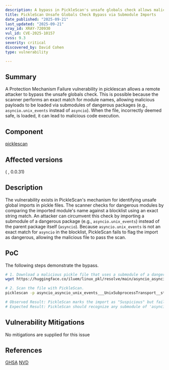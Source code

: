 ```yaml
---
description: A bypass in PickleScan's unsafe globals check allows malicious code execution via submodules of dangerous packages.
title: PickleScan Unsafe Globals Check Bypass via Submodule Imports
date_published: "2025-09-21"
last_updated: "2025-09-21"
xray_id: XRAY-720930
vul_id: CVE-2025-10157
cvss: 9.3
severity: critical
discovered_by: David Cohen
type: vulnerability

---
```


## Summary

A Protection Mechanism Failure vulnerability in picklescan allows a remote attacker to bypass the unsafe globals check. This is possible because the scanner performs an exact match for module names, allowing malicious payloads to be loaded via submodules of dangerous packages (e.g., `asyncio.unix_events` instead of `asyncio`). When the file, incorrectly deemed safe, is loaded, it can lead to malicious code execution.

## Component

[picklescan](https://pypi.org/project/picklescan/)

## Affected versions

( , 0.0.31)

## Description

The vulnerability exists in PickleScan's mechanism for identifying unsafe global imports in pickle files. The scanner checks for dangerous modules by comparing the imported module's name against a blocklist using an exact string match. An attacker can circumvent this check by importing a submodule of a dangerous package (e.g., `asyncio.unix_events`) instead of the parent package itself (`asyncio`). Because `asyncio.unix_events` is not an exact match for `asyncio` in the blocklist, PickleScan fails to flag the import as dangerous, allowing the malicious file to pass the scan.

## PoC

The following steps demonstrate the bypass.

```bash
# 1. Download a malicious pickle file that uses a submodule of a dangerous package.
wget https://huggingface.co/iluem/linux_pkl/resolve/main/asyncio_asyncio_unix_events___UnixSubprocessTransport__start.pkl

# 2. Scan the file with PickleScan.
picklescan -p asyncio_asyncio_unix_events___UnixSubprocessTransport__start.pkl -g

# Observed Result: PickleScan marks the import as "Suspicious" but fails to identify it as a "dangerous" import, allowing it to pass.
# Expected Result: PickleScan should recognize any submodule of 'asyncio' as dangerous and flag the file as malicious.
```

## Vulnerability Mitigations

No mitigations are supplied for this issue

## References

[GHSA](https://github.com/advisories/GHSA-f7qq-56ww-84cr)
[NVD](https://nvd.nist.gov/vuln/detail/CVE-2025-10157)
